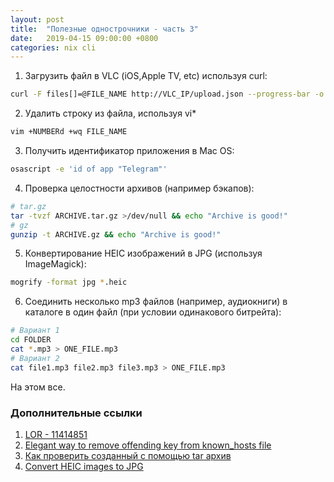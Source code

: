 ```yaml
---
layout: post
title:  "Полезные однострочники - часть 3"
date:   2019-04-15 09:00:00 +0800
categories: nix cli
---
```


1. Загрузить файл в VLC (iOS,Apple TV, etc) используя curl:
```sh
curl -F files[]=@FILE_NAME http://VLC_IP/upload.json --progress-bar -o /dev/stdout
```
2. Удалить строку из файла, используя vi*
```sh
vim +NUMBERd +wq FILE_NAME
```
3. Получить идентификатор приложения в Mac OS:
```sh
osascript -e 'id of app "Telegram"'
```
4. Проверка целостности архивов (например бэкапов):
```sh
# tar.gz
tar -tvzf ARCHIVE.tar.gz >/dev/null && echo "Archive is good!"
# gz
gunzip -t ARCHIVE.gz && echo "Archive is good!"
```
5. Конвертирование HEIC изображений в JPG (используя ImageMagick):
```sh
mogrify -format jpg *.heic
```
6. Соединить несколько mp3 файлов (например, аудиокниги) в каталоге в один файл (при условии одинакового битрейта):
```sh
# Вариант 1
cd FOLDER
cat *.mp3 > ONE_FILE.mp3
# Вариант 2
cat file1.mp3 file2.mp3 file3.mp3 > ONE_FILE.mp3
```

На этом все.

### Дополнительные ссылки

1. [LOR - 11414851](https://www.linux.org.ru/forum/admin/11414851)
2. [Elegant way to remove offending key from known_hosts file](https://coderwall.com/p/xij9gq/elegant-way-to-remove-offending-key-from-known-hosts-file)
3. [Как проверить созданный с помощью tar архив](http://itman.in/tar-check-archive/)
4. [Convert HEIC images to JPG](https://zwbetz.com/convert-heic-images-to-jpg/)
